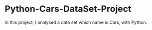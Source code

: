 # Python-Cars-DataSet-Project
In this project, I analysed a data set which name is Cars, with Python.
